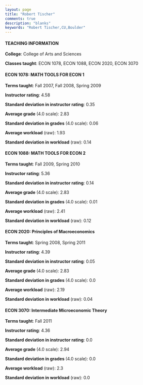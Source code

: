 ```yaml
---
layout: page
title: "Robert Tischer" 
comments: true
description: "blanks"
keywords: "Robert Tischer,CU,Boulder"
---
```

<head>
<script src="https://ajax.googleapis.com/ajax/libs/jquery/2.1.3/jquery.min.js"></script>
<script src="https://dl.dropboxusercontent.com/s/pc42nxpaw1ea4o9/highcharts.js?dl=0"></script>
<!-- <script src="../assets/js/highcharts.js"></script> -->
<style type="text/css">@font-face {
	font-family: "Bebas Neue";
	src: url(https://www.filehosting.org/file/details/544349/BebasNeue Regular.otf) format("opentype");
	}
	h1.Bebas { 
		font-family: "Bebas Neue", Verdana, Tahoma;
	}
</style>
</head>
	   
#### TEACHING INFORMATION

**College**: College of Arts and Sciences

**Classes taught**: ECON 1078, ECON 1088, ECON 2020, ECON 3070

#### ECON 1078: MATH TOOLS FOR ECON 1

**Terms taught**: Fall 2007, Fall 2008, Spring 2009

**Instructor rating**: 4.58

**Standard deviation in instructor rating**: 0.35

**Average grade** (4.0 scale): 2.83

**Standard deviation in grades** (4.0 scale): 0.06

**Average workload** (raw): 1.93

**Standard deviation in workload** (raw): 0.14

#### ECON 1088: MATH TOOLS FOR ECON 2

**Terms taught**: Fall 2009, Spring 2010

**Instructor rating**: 5.36

**Standard deviation in instructor rating**: 0.14

**Average grade** (4.0 scale): 2.83

**Standard deviation in grades** (4.0 scale): 0.01

**Average workload** (raw): 2.41

**Standard deviation in workload** (raw): 0.12

#### ECON 2020: Principles of Macroeconomics

**Terms taught**: Spring 2008, Spring 2011

**Instructor rating**: 4.39

**Standard deviation in instructor rating**: 0.05

**Average grade** (4.0 scale): 2.83

**Standard deviation in grades** (4.0 scale): 0.0

**Average workload** (raw): 2.19

**Standard deviation in workload** (raw): 0.04

#### ECON 3070: Intermediate Microeconomic Theory

**Terms taught**: Fall 2011

**Instructor rating**: 4.36

**Standard deviation in instructor rating**: 0.0

**Average grade** (4.0 scale): 2.94

**Standard deviation in grades** (4.0 scale): 0.0

**Average workload** (raw): 2.3

**Standard deviation in workload** (raw): 0.0

